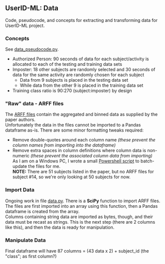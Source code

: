 ## UserID-ML: Data
Code, pseudocode, and concepts for extracting and transforming data for UserID-ML project.


### Concepts
See [data_pseudocode.py](data_pseudocode.py).
- Authorized Person: 90 seconds of data for each subject/activity is allocated to each of the testing and training data sets
- Imposter: 18 other subjects are randomly selected and 30 seconds of data for the same activity are randomly chosen for each subject
  - Data from 9 subjects is placed in the testing data set
  - While data from the other 9 is placed in the training data set
- Training class ratio is 90:270 (subject:imposter) by design


### "Raw" data - ARFF files
The [ARFF files](arff) contain the aggregated and binned data as supplied by the paper authors.   
Unfortunately the data in the files cannot be imported to a Pandas dataframe as-is. There are some minor formatting tweaks required:
- Remove double-quotes around each column name *(these prevent the column names from importing into the dataframe)*
- Remove extra spaces in column definitions where column data is non-numeric *(these prevent the associated column data from importing)*  
As I am on a Windows PC, I wrote a small [Powershell script](arff_fixes.ps1) to batch-update the files for me.  
**NOTE:** There are 51 subjects listed in the paper, but no ARFF files for subject #14, so we're only looking at 50 subjects for now.


### Import Data
Ongoing work in file [data.py](data.py).
There is a **SciPy** function to import ARFF files. The files are first imported into an array using this function, then a Pandas dataframe is created from the array.  
Columns containing string data are imported as bytes, though, and their data must be recast as strings. This is the next step (there are 2 columns like this), and then the data is ready for manipulation.  


### Manipulate Data
Final dataframe will have 87 columns = (43 data x 2) + subject_id (the "class"; as first column?)
